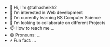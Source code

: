 - 👋 Hi, I’m @talhasheikh2
- 👀 I’m interested in Web development
- 🌱 I’m currently learning BS Computer Science 
- 💞️ I’m looking to collaborate on different Projects
- 📫 How to reach me ...
- 😄 Pronouns: ...
- ⚡ Fun fact: ...

<!---
talhasheikh2/talhasheikh2 is a ✨ special ✨ repository because its `README.md` (this file) appears on your GitHub profile.
You can click the Preview link to take a look at your changes.
--->
